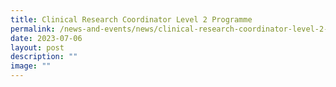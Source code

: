 ```yaml
---
title: Clinical Research Coordinator Level 2 Programme
permalink: /news-and-events/news/clinical-research-coordinator-level-2-programme/
date: 2023-07-06
layout: post
description: ""
image: ""
---
```

